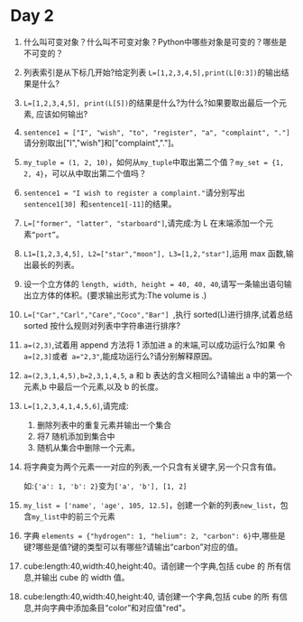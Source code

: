 # Day 2

1. 什么叫可变对象？什么叫不可变对象？Python中哪些对象是可变的？哪些是不可变的？

2. 列表索引是从下标几开始?给定列表 `L=[1,2,3,4,5],print(L[0:3])`的输出结果是什么?

3. `L=[1,2,3,4,5], print(L[5])`的结果是什么?为什么?如果要取出最后一个元素,
   应该如何输出?

4. `sentence1 = ["I", "wish", "to", "register", "a", "complaint", "."]`请分别取出["I","wish"]和["complaint","."]。

5. `my_tuple = (1, 2, 10)`，如何从`my_tuple`中取出第二个值？`my_set = {1, 2, 4}`，可以从中取出第二个值吗？

6. `sentence1 = "I wish to register a complaint."`请分别写出 `sentence1[30] `和`sentence1[-11]`的结果。

7. `L=["former", "latter", "starboard"]`,请完成:为 L 在末端添加一个元素`“port”`。

8. `L1=[1,2,3,4,5], L2=["star","moon"], L3=[1,2,"star"]`,运用 max 函数,输出最长的列表。

9. 设一个立方体的 `length, width, height = 40, 40, 40`,请写一条输出语句输出立方体的体积。(要求输出形式为:The volume is .)

10. `L=["Car","Carl","Care","Coco","Bar"] `,执行 sorted(L)进行排序,试着总结
    sorted 按什么规则对列表中字符串进行排序?

11. `a=(2,3)`,试着用 append 方法将 1 添加进 a 的末端,可以成功运行么?如果
    令 `a=[2,3]`或者` a="2,3"`,能成功运行么?请分别解释原因。

12. `a=(2,3,1,4,5),b=2,3,1,4,5`, a 和 b 表达的含义相同么?请输出 a 中的第一个元素,b 中最后一个元素,以及 b 的长度。

13. `L=[1,2,3,4,1,4,5,6]`,请完成:

    1. 删除列表中的重复元素并输出一个集合
    2. 将7 随机添加到集合中
    3. 随机从集合中删除一个元素。

14. 将字典变为两个元素一一对应的列表,一个只含有关键字,另一个只含有值。

    如:`{'a': 1, 'b': 2}`变为`['a', 'b'], [1, 2]`

15. `my_list = ['name', 'age', 105, 12.5]`，创建一个新的列表`new_list`，包含`my_list`中的前三个元素

16. 字典 `elements = {"hydrogen": 1, "helium": 2, "carbon": 6}`中,哪些是键?哪些是值?键的类型可以有哪些?请输出“carbon”对应的值。

17. cube:length:40,width:40,height:40。请创建一个字典,包括 cube 的
    所有信息,并输出 cube 的 width 值。

18. cube:length:40,width:40,height:40, 请创建一个字典,包括 cube 的所
    有信息,并向字典中添加条目“color”和对应值"red"。